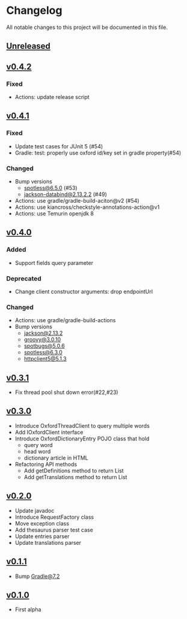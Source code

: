 # Changelog
All notable changes to this project will be documented in this file.

## [Unreleased]
## [v0.4.2]

### Fixed
* Actions: update release script

## [v0.4.1]

### Fixed
* Update test cases for JUnit 5 (#54)
* Gradle: test: properly use oxford id/key set in gradle property(#54)

### Changed
* Bump versions
  * spotless@6.5.0 (#53)
  * jackson-databind@2.13.2.2 (#49)
* Actions: use gradle/gradle-build-aciton@v2 (#54)
* Actions: use kiancross/checkstyle-annotations-action@v1
* Actions: use Temurin openjdk 8

## [v0.4.0]

### Added
* Support fields query parameter

### Deprecated
* Change client constructor arguments: drop endpointUrl

### Changed
* Actions: use gradle/gradle-build-actions
* Bump versions
  * jackson@2.13.2
  * groovy@3.0.10
  * spotbugs@5.0.6
  * spotless@6.3.0
  * httpclient5@5.1.3
 
## [v0.3.1]
* Fix thread pool shut down error(#22,#23)

## [v0.3.0]
* Introduce OxfordThreadClient to query multiple words
* Add IOxfordClient interface
* Introduce OxfordDictionaryEntry POJO class that hold
  * query word
  * head word
  * dictionary article in HTML
* Refactoring API methods
  * Add getDefinitions method to return List<OxfordDictionaryEntry>
  * Add getTranslations method to return List<OxfordDictionaryEntry>

## [v0.2.0]
* Update javadoc
* Introduce RequestFactory class
* Move exception class
* Add thesaurus parser test case
* Update entries parser
* Update translations parser

## [v0.1.1]
* Bump Gradle@7.2

## [v0.1.0]
* First alpha

[Unreleased]: https://github.com/miurahr/java-oxford-dictionaries/compare/v0.4.2...HEAD
[v0.4.2]: https://github.com/miurahr/java-oxford-dictionaries/compare/v0.4.1...v0.4.2
[v0.4.1]: https://github.com/miurahr/java-oxford-dictionaries/compare/v0.4.0...v0.4.1
[v0.4.0]: https://github.com/miurahr/java-oxford-dictionaries/compare/v0.3.1...v0.4.0
[v0.3.1]: https://github.com/miurahr/java-oxford-dictionaries/compare/v0.3.0...v0.3.1
[v0.3.0]: https://github.com/miurahr/java-oxford-dictionaries/compare/v0.2.0...v0.3.0
[v0.2.0]: https://github.com/miurahr/java-oxford-dictionaries/compare/v0.1.1...v0.2.0
[v0.1.1]: https://github.com/miurahr/java-oxford-dictionaries/compare/v0.1.0...v0.1.1
[v0.1.0]: https://github.com/miurahr/java-oxford-dictionaries/compare/v0.0.1...v0.1.0
